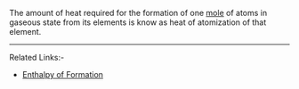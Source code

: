 The amount of heat required for the formation of one [mole](Jee/Chemistry/Mole%20Concept/Mole.md) of atoms in gaseous state from its elements is know as heat of atomization of that element.

---
Related Links:-
- [Enthalpy of Formation](Enthalpy%20of%20Formation.md) 